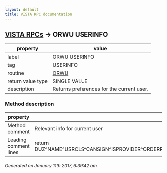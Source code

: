 ```yaml
---
layout: default
title: VISTA RPC documentation
---
```




## [VISTA RPCs](TableOfContent.md) &#8594; ORWU USERINFO 

 property | value 
--- | --- 
 label | ORWU USERINFO
 tag | USERINFO
 routine | [ORWU](http://code.osehra.org/dox/Routine_ORWU_source.html)
 return value type | SINGLE VALUE
 description | Returns preferences for the current user.


### Method description

 property | value 
--- | --- 
 Method comment | Relevant info for current user
 Leading comment lines | return DUZ^NAME^USRCLS^CANSIGN^ISPROVIDER^ORDERROLE^NOORDER^DTIME^,COUNTDOWN^ENABLEVERIFY^NOTIFYAPPS^MSGHANG^DOMAIN^SERVICE^,AUTOSAVE^INITTAB^LASTTAB^WEBACCESS^ALLOWHOLD^ISRPL^RPLLIST^,CORTABS^RPTTAB^STANUM^GECSTATUS^PRODACCT




 ###### Generated on January 11th 2017, 6:39:42 am